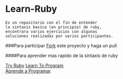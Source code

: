 # Learn-Ruby
	Es un repositorio con el fin de entender 
	la sintaxis basica (en principio) de ruby,
	encontrara varios ejercicios con algunas 
	soluciones realizadas por varios participantes.

###Para participar [Fork](https://github.com/rderoldan1/learn-ruby/fork) este proyecto y haga un pull

####Para aprender mas rapido de la sintaxis de ruby

[Try Ruby](http://www.tryruby.org)
[Learn To Program](http://pine.fm/LearnToProgram/?Chapter=0)	
[Aprende a Programar](http://www.rubenploneda.com/aprende-a-programar-ruby-por-chris-pine/)

	
 	
